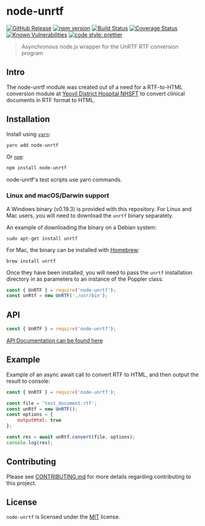 # node-unrtf

[![GitHub Release](https://img.shields.io/github/release/Fdawgs/node-unrtf.svg)](https://github.com/Fdawgs/node-unrtf/releases/latest/) [![npm version](https://img.shields.io/npm/v/node-unrtf)](https://www.npmjs.com/package/node-unrtf)
[![Build Status](https://travis-ci.com/Fdawgs/node-unrtf.svg?branch=master)](https://travis-ci.com/Fdawgs/node-unrtf) [![Coverage Status](https://coveralls.io/repos/github/Fdawgs/node-unrtf/badge.svg?branch=master)](https://coveralls.io/github/Fdawgs/node-unrtf?branch=master) [![Known Vulnerabilities](https://snyk.io/test/github/Fdawgs/node-unrtf/badge.svg)](https://snyk.io/test/github/Fdawgs/node-unrtf) [![code style: prettier](https://img.shields.io/badge/code_style-prettier-ff69b4.svg?style=flat-square)](https://github.com/prettier/prettier)

> Asynchronous node.js wrapper for the UnRTF RTF conversion program

## Intro

The node-unrtf module was created out of a need for a RTF-to-HTML conversion module at [Yeovil District Hospital NHSFT](https://yeovilhospital.co.uk/) to convert clinical documents in RTF format to HTML.

## Installation

Install using [`yarn`](https://yarnpkg.com/en/package/node-unrtf):

```bash
yarn add node-unrtf
```

Or [`npm`](https://www.npmjs.com/package/node-unrtf):

```bash
npm install node-unrtf
```

node-unrtf's test scripts use yarn commands.

### Linux and macOS/Darwin support

A Windows binary (v0.19.3) is provided with this repository.
For Linux and Mac users, you will need to download the `unrtf` binary separately.

An example of downloading the binary on a Debian system:

```
sudo apt-get install unrtf
```

For Mac, the binary can be installed with [Homebrew](https://brew.sh/):

```
brew install unrtf
```

Once they have been installed, you will need to pass the `unrtf` installation directory in as parameters to an instance of the Poppler class:

```js
const { UnRTF } = require('node-unrtf');
const unRtf = new UnRTF('./usr/bin');
```

## API

```js
const { UnRTF } = require('node-unrtf');
```

[API Documentation can be found here](https://github.com/Fdawgs/node-unrtf/blob/master/API.md)

## Example

Example of an async await call to convert RTF to HTML, and then output the result to console:

```js
const { UnRTF } = require('node-unrtf');

const file = 'test_document.rtf';
const unRtf = new UnRTF();
const options = {
	outputHtml: true
};

const res = await unRtf.convert(file, options);
console.log(res);
```

## Contributing

Please see [CONTRIBUTING.md](https://github.com/Fdawgs/node-unrtf/blob/master/CONTRIBUTING.md) for more details regarding contributing to this project.

## License

`node-unrtf` is licensed under the [MIT](https://github.com/Fdawgs/node-unrtf/blob/master/LICENSE) license.
